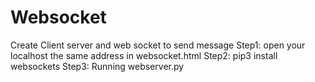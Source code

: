 # Websocket
Create Client server and web socket to send message
Step1: open your localhost the same address in websocket.html
Step2: pip3 install websockets
Step3: Running webserver.py
